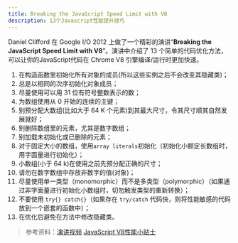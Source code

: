 ```yaml
---
title: Breaking the JavaScript Speed Limit with V8
description: 13个Javascript性能提升技巧
---
```


Daniel Clifford 在 Google I/O 2012 上做了一个精彩的演讲“**Breaking the JavaScript Speed Limit with V8**”。演讲中介绍了 13 个简单的代码优化方法，可以让你的JavaScript代码在 Chrome V8 引擎编译/运行时更加快速。

1. 在构造函数里初始化所有对象的成员(所以这些实例之后不会改变其隐藏类)；
2. 总是以相同的次序初始化对象成员；
3. 尽量使用可以用 31 位有符号整数表示的数；
4. 为数组使用从 0 开始的连续的主键；
5. 别预分配大数组(比如大于 64 K 个元素)到其最大尺寸，令其尺寸顺其自然发展就好；
6. 别删除数组里的元素，尤其是数字数组；
7. 别加载未初始化或已删除的元素；
8. 对于固定大小的数组，使用`array literals`初始化（初始化小额定长数组时，用字面量进行初始化）；
9. 小数组(小于 64 k)在使用之前先预分配正确的尺寸；
10. 请勿在数字数组中存放非数字的值(对象)；
11. 尽量使用单一类型（monomorphic）而不是多类型（polymorphic）（如果通过非字面量进行初始化小数组时，切勿触发类型的重新转换）；
12. 不要使用 `try{} catch{}`（如果存在 `try/catch` 代码快，则将性能敏感的代码放到一个嵌套的函数中）；
13. 在优化后避免在方法中修改隐藏类。

> 参考资料：[演讲视频](https://v.youku.com/v_show/id_XNDk3NzA2Mjg0.html) [JavaScript V8性能小贴士](https://www.dazhuanlan.com/2019/12/07/5deb7aee6b870/)